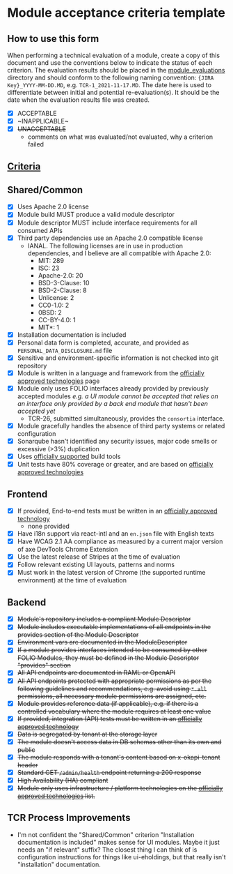 # Module acceptance criteria template

## How to use this form
When performing a technical evaluation of a module, create a copy of this document and use the conventions below to indicate the status of each criterion.  The evaluation results should be placed in the [module_evaluations](https://github.com/folio-org/tech-council/tree/master/module_evaluations) directory and should conform to the following naming convention: `{JIRA Key}_YYYY-MM-DD.MD`, e.g. `TCR-1_2021-11-17.MD`.  The date here is used to differentiate between initial and potential re-evaluation(s).  It should be the date when the evaluation results file was created.

* [x] ACCEPTABLE
* [x] ~INAPPLICABLE~
* [x] ~~UNACCEPTABLE~~
  * comments on what was evaluated/not evaluated, why a criterion failed

## [Criteria](https://github.com/folio-org/tech-council/blob/7b10294a5c1c10c7e1a7c5b9f99f04bf07630f06/MODULE_ACCEPTANCE_CRITERIA.MD)

## Shared/Common
* [x] Uses Apache 2.0 license
* [x] Module build MUST produce a valid module descriptor
* [x] Module descriptor MUST include interface requirements for all consumed APIs
* [x] Third party dependencies use an Apache 2.0 compatible license
  * IANAL. The following licenses are in use in production dependencies, and I believe are all compatible with Apache 2.0:
    * MIT: 289
    * ISC: 23
    * Apache-2.0: 20
    * BSD-3-Clause: 10
    * BSD-2-Clause: 8
    * Unlicense: 2
    * CC0-1.0: 2
    * 0BSD: 2
    * CC-BY-4.0: 1
    * MIT*: 1
* [x] Installation documentation is included
* [x] Personal data form is completed, accurate, and provided as `PERSONAL_DATA_DISCLOSURE.md` file
* [x] Sensitive and environment-specific information is not checked into git repository
* [x] Module is written in a language and framework from the [officially approved technologies](https://wiki.folio.org/display/TC/Officially+Supported+Technologies) page
* [x] Module only uses FOLIO interfaces already provided by previously accepted modules _e.g. a UI module cannot be accepted that relies on an interface only provided by a back end module that hasn't been accepted yet_
  * TCR-26, submitted simultaneously, provides the `consortia` interface.
* [x] Module gracefully handles the absence of third party systems or related configuration
* [x] Sonarqube hasn't identified any security issues, major code smells or excessive (>3%) duplication
* [x] Uses [officially supported](https://wiki.folio.org/display/TC/Officially+Supported+Technologies) build tools
* [x] Unit tests have 80% coverage or greater, and are based on [officially approved technologies](https://wiki.folio.org/display/TC/Officially+Supported+Technologies)

## Frontend
* [x] If provided, End-to-end tests must be written in an [officially approved technology](https://wiki.folio.org/display/TC/Officially+Supported+Technologies)
  * none provided
* [x] Have i18n support via react-intl and an `en.json` file with English texts
* [x] Have WCAG 2.1 AA compliance as measured by a current major version of axe DevTools Chrome Extension
* [x] Use the latest release of Stripes at the time of evaluation
* [x] Follow relevant existing UI layouts, patterns and norms
* [x] Must work in the latest version of Chrome (the supported runtime environment) at the time of evaluation

## Backend
* [x] ~~Module's repository includes a compliant Module Descriptor~~
* [x] ~~Module includes executable implementations of all endpoints in the provides section of the Module Descriptor~~
* [x] ~~Environment vars are documented in the ModuleDescriptor~~
* [x] ~~If a module provides interfaces intended to be consumed by other FOLIO Modules, they must be defined in the Module Descriptor "provides" section~~
* [x] ~~All API endpoints are documented in RAML or OpenAPI~~
* [x] ~~All API endpoints protected with appropriate permissions as per the following guidelines and recommendations, e.g. avoid using `*.all` permissions, all necessary module permissions are assigned, etc.~~
* [x] ~~Module provides reference data (if applicable), e.g. if there is a controlled vocabulary where the module requires at least one value~~
* [x] ~~If provided, integration (API) tests must be written in an [officially approved technology](https://wiki.folio.org/display/TC/Officially+Supported+Technologies)~~
* [x] ~~Data is segregated by tenant at the storage layer~~
* [x] ~~The module doesn't access data in DB schemas other than its own and public~~
* [x] ~~The module responds with a tenant's content based on x-okapi-tenant header~~
* [x] ~~Standard GET `/admin/health` endpoint returning a 200 response~~
* [x] ~~High Availability (HA) compliant~~
* [x] ~~Module only uses infrastructure / platform technologies on the [officially approved technologies](https://wiki.folio.org/display/TC/Officially+Supported+Technologies) list.~~

## TCR Process Improvements
* I'm not confident the "Shared/Common" criterion "Installation documentation is included" makes sense for UI modules. Maybe it just needs an "if relevant" suffix? The closest thing I can think of is configuration instructions for things like ui-eholdings, but that really isn't "installation" documentation.